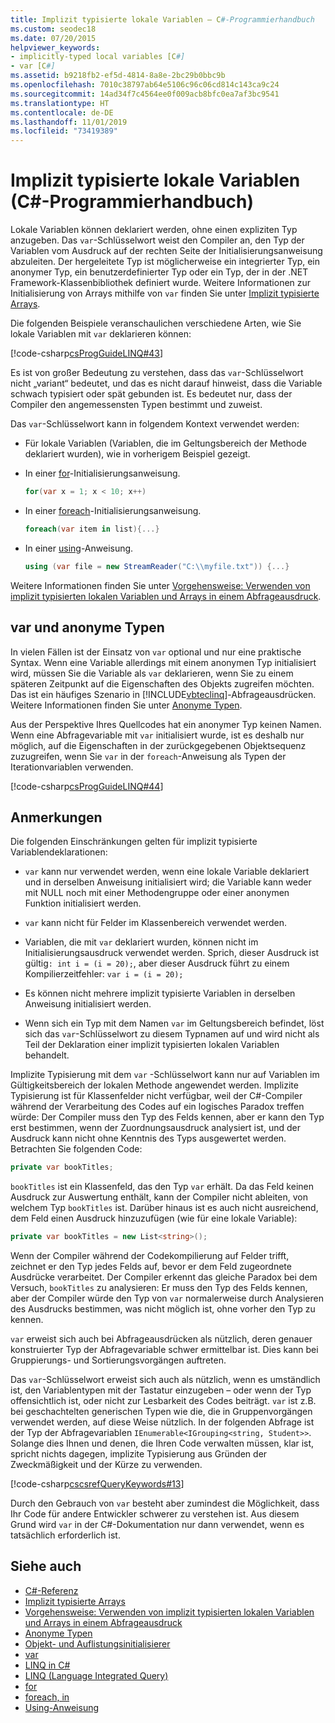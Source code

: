```yaml
---
title: Implizit typisierte lokale Variablen – C#-Programmierhandbuch
ms.custom: seodec18
ms.date: 07/20/2015
helpviewer_keywords:
- implicitly-typed local variables [C#]
- var [C#]
ms.assetid: b9218fb2-ef5d-4814-8a8e-2bc29b0bbc9b
ms.openlocfilehash: 7010c38797ab64e5106c96c06cd814c143ca9c24
ms.sourcegitcommit: 14ad34f7c4564ee0f009acb8bfc0ea7af3bc9541
ms.translationtype: HT
ms.contentlocale: de-DE
ms.lasthandoff: 11/01/2019
ms.locfileid: "73419389"
---
```

# <a name="implicitly-typed-local-variables-c-programming-guide"></a>Implizit typisierte lokale Variablen (C#-Programmierhandbuch)

Lokale Variablen können deklariert werden, ohne einen expliziten Typ anzugeben. Das `var`-Schlüsselwort weist den Compiler an, den Typ der Variablen vom Ausdruck auf der rechten Seite der Initialisierungsanweisung abzuleiten. Der hergeleitete Typ ist möglicherweise ein integrierter Typ, ein anonymer Typ, ein benutzerdefinierter Typ oder ein Typ, der in der .NET Framework-Klassenbibliothek definiert wurde. Weitere Informationen zur Initialisierung von Arrays mithilfe von `var` finden Sie unter [Implizit typisierte Arrays](../arrays/implicitly-typed-arrays.md).

Die folgenden Beispiele veranschaulichen verschiedene Arten, wie Sie lokale Variablen mit `var` deklarieren können:

[!code-csharp[csProgGuideLINQ#43](~/samples/snippets/csharp/VS_Snippets_VBCSharp/csProgGuideLINQ/CS/csRef30LangFeatures_2.cs#43)]

Es ist von großer Bedeutung zu verstehen, dass das `var`-Schlüsselwort nicht „variant“ bedeutet, und das es nicht darauf hinweist, dass die Variable schwach typisiert oder spät gebunden ist. Es bedeutet nur, dass der Compiler den angemessensten Typen bestimmt und zuweist.

Das `var`-Schlüsselwort kann in folgendem Kontext verwendet werden:

- Für lokale Variablen (Variablen, die im Geltungsbereich der Methode deklariert wurden), wie in vorherigem Beispiel gezeigt.

- In einer [for](../../language-reference/keywords/for.md)-Initialisierungsanweisung.

    ```csharp
    for(var x = 1; x < 10; x++)
    ```

- In einer [foreach](../../language-reference/keywords/foreach-in.md)-Initialisierungsanweisung.

    ```csharp
    foreach(var item in list){...}
    ```

- In einer [using](../../language-reference/keywords/using-statement.md)-Anweisung.

    ```csharp
    using (var file = new StreamReader("C:\\myfile.txt")) {...}
    ```

Weitere Informationen finden Sie unter [Vorgehensweise: Verwenden von implizit typisierten lokalen Variablen und Arrays in einem Abfrageausdruck](how-to-use-implicitly-typed-local-variables-and-arrays-in-a-query-expression.md).

## <a name="var-and-anonymous-types"></a>var und anonyme Typen

In vielen Fällen ist der Einsatz von `var` optional und nur eine praktische Syntax. Wenn eine Variable allerdings mit einem anonymen Typ initialisiert wird, müssen Sie die Variable als `var` deklarieren, wenn Sie zu einem späteren Zeitpunkt auf die Eigenschaften des Objekts zugreifen möchten. Das ist ein häufiges Szenario in [!INCLUDE[vbteclinq](~/includes/vbteclinq-md.md)]-Abfrageausdrücken. Weitere Informationen finden Sie unter [Anonyme Typen](anonymous-types.md).

Aus der Perspektive Ihres Quellcodes hat ein anonymer Typ keinen Namen. Wenn eine Abfragevariable mit `var` initialisiert wurde, ist es deshalb nur möglich, auf die Eigenschaften in der zurückgegebenen Objektsequenz zuzugreifen, wenn Sie `var` in der `foreach`-Anweisung als Typen der Iterationvariablen verwenden.

[!code-csharp[csProgGuideLINQ#44](~/samples/snippets/csharp/VS_Snippets_VBCSharp/csProgGuideLINQ/CS/csRef30LangFeatures_2.cs#44)]

## <a name="remarks"></a>Anmerkungen

Die folgenden Einschränkungen gelten für implizit typisierte Variablendeklarationen:

- `var` kann nur verwendet werden, wenn eine lokale Variable deklariert und in derselben Anweisung initialisiert wird; die Variable kann weder mit NULL noch mit einer Methodengruppe oder einer anonymen Funktion initialisiert werden.

- `var` kann nicht für Felder im Klassenbereich verwendet werden.

- Variablen, die mit `var` deklariert wurden, können nicht im Initialisierungsausdruck verwendet werden. Sprich, dieser Ausdruck ist gültig`: int i = (i = 20);`, aber dieser Ausdruck führt zu einem Kompilierzeitfehler: `var i = (i = 20);`

- Es können nicht mehrere implizit typisierte Variablen in derselben Anweisung initialisiert werden.

- Wenn sich ein Typ mit dem Namen `var` im Geltungsbereich befindet, löst sich das `var`-Schlüsselwort zu diesem Typnamen auf und wird nicht als Teil der Deklaration einer implizit typisierten lokalen Variablen behandelt.

Implizite Typisierung mit dem `var` -Schlüsselwort kann nur auf Variablen im Gültigkeitsbereich der lokalen Methode angewendet werden. Implizite Typisierung ist für Klassenfelder nicht verfügbar, weil der C#-Compiler während der Verarbeitung des Codes auf ein logisches Paradox treffen würde: Der Compiler muss den Typ des Felds kennen, aber er kann den Typ erst bestimmen, wenn der Zuordnungsausdruck analysiert ist, und der Ausdruck kann nicht ohne Kenntnis des Typs ausgewertet werden. Betrachten Sie folgenden Code:

```csharp
private var bookTitles;
```

`bookTitles` ist ein Klassenfeld, das den Typ `var` erhält. Da das Feld keinen Ausdruck zur Auswertung enthält, kann der Compiler nicht ableiten, von welchem Typ `bookTitles` ist. Darüber hinaus ist es auch nicht ausreichend, dem Feld einen Ausdruck hinzuzufügen (wie für eine lokale Variable):

```csharp
private var bookTitles = new List<string>();
```

Wenn der Compiler während der Codekompilierung auf Felder trifft, zeichnet er den Typ jedes Felds auf, bevor er dem Feld zugeordnete Ausdrücke verarbeitet. Der Compiler erkennt das gleiche Paradox bei dem Versuch, `bookTitles` zu analysieren: Er muss den Typ des Felds kennen, aber der Compiler würde den Typ von `var` normalerweise durch Analysieren des Ausdrucks bestimmen, was nicht möglich ist, ohne vorher den Typ zu kennen.

`var` erweist sich auch bei Abfrageausdrücken als nützlich, deren genauer konstruierter Typ der Abfragevariable schwer ermittelbar ist. Dies kann bei Gruppierungs- und Sortierungsvorgängen auftreten.

Das `var`-Schlüsselwort erweist sich auch als nützlich, wenn es umständlich ist, den Variablentypen mit der Tastatur einzugeben – oder wenn der Typ offensichtlich ist, oder nicht zur Lesbarkeit des Codes beiträgt. `var` ist z.B. bei geschachtelten generischen Typen wie die, die in Gruppenvorgängen verwendet werden, auf diese Weise nützlich. In der folgenden Abfrage ist der Typ der Abfragevariablen `IEnumerable<IGrouping<string, Student>>`. Solange dies Ihnen und denen, die Ihren Code verwalten müssen, klar ist, spricht nichts dagegen, implizite Typisierung aus Gründen der Zweckmäßigkeit und der Kürze zu verwenden.

[!code-csharp[cscsrefQueryKeywords#13](~/samples/snippets/csharp/VS_Snippets_VBCSharp/CsCsrefQueryKeywords/CS/Group.cs#13)]

Durch den Gebrauch von `var` besteht aber zumindest die Möglichkeit, dass Ihr Code für andere Entwickler schwerer zu verstehen ist. Aus diesem Grund wird `var` in der C#-Dokumentation nur dann verwendet, wenn es tatsächlich erforderlich ist.

## <a name="see-also"></a>Siehe auch

- [C#-Referenz](../../language-reference/index.md)
- [Implizit typisierte Arrays](../arrays/implicitly-typed-arrays.md)
- [Vorgehensweise: Verwenden von implizit typisierten lokalen Variablen und Arrays in einem Abfrageausdruck](how-to-use-implicitly-typed-local-variables-and-arrays-in-a-query-expression.md)
- [Anonyme Typen](anonymous-types.md)
- [Objekt- und Auflistungsinitialisierer](object-and-collection-initializers.md)
- [var](../../language-reference/keywords/var.md)
- [LINQ in C#](../../linq/index.md)
- [LINQ (Language Integrated Query)](../../linq/index.md)
- [for](../../language-reference/keywords/for.md)
- [foreach, in](../../language-reference/keywords/foreach-in.md)
- [Using-Anweisung](../../language-reference/keywords/using-statement.md)

